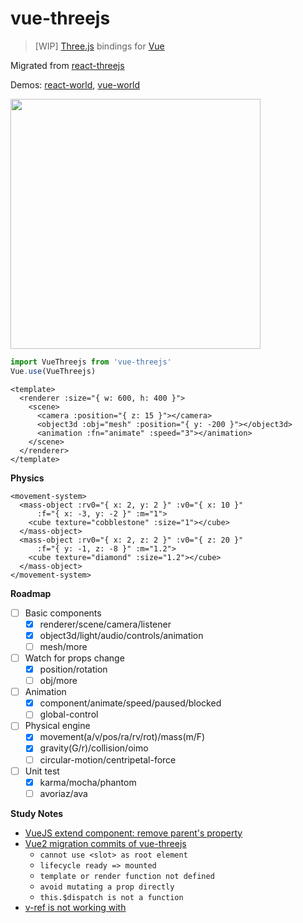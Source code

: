 # vue-threejs

> \[WIP\] [Three.js][threejs] bindings for [Vue][vue]

Migrated from [react-threejs][react-threejs]

Demos: [react-world][react-world], [vue-world][vue-world]

<img width="400" src="https://github.com/fritx/react-threejs/raw/dev/debugging.jpg">

```js
import VueThreejs from 'vue-threejs'
Vue.use(VueThreejs)
```

```vue
<template>
  <renderer :size="{ w: 600, h: 400 }">
    <scene>
      <camera :position="{ z: 15 }"></camera>
      <object3d :obj="mesh" :position="{ y: -200 }"></object3d>
      <animation :fn="animate" :speed="3"></animation>
    </scene>
  </renderer>
</template>
```

**Physics**

```vue
<movement-system>
  <mass-object :rv0="{ x: 2, y: 2 }" :v0="{ x: 10 }"
      :f="{ x: -3, y: -2 }" :m="1">
    <cube texture="cobblestone" :size="1"></cube>
  </mass-object>
  <mass-object :rv0="{ x: 2, z: 2 }" :v0="{ z: 20 }"
      :f="{ y: -1, z: -8 }" :m="1.2">
    <cube texture="diamond" :size="1.2"></cube>
  </mass-object>
</movement-system>
```

**Roadmap**

- [ ] Basic components
  - [x] renderer/scene/camera/listener
  - [x] object3d/light/audio/controls/animation
  - [ ] mesh/more
- [ ] Watch for props change
  - [x] position/rotation
  - [ ] obj/more
- [ ] Animation
  - [x] component/animate/speed/paused/blocked
  - [ ] global-control
- [ ] Physical engine
  - [x] movement(a/v/pos/ra/rv/rot)/mass(m/F)
  - [x] gravity(G/r)/collision/oimo
  - [ ] circular-motion/centripetal-force
- [ ] Unit test
  - [x] karma/mocha/phantom
  - [ ] avoriaz/ava

**Study Notes**

- [VueJS extend component: remove parent's property](https://stackoverflow.com/questions/45680047/vuejs-extend-component-remove-parents-property)
- [Vue2 migration commits of vue-threejs](https://github.com/fritx/vue-threejs/commits/vue2)
  - `cannot use <slot> as root element`
  - `lifecycle ready => mounted`
  - `template or render function not defined`
  - `avoid mutating a prop directly`
  - `this.$dispatch is not a function`
- [v-ref is not working with <template> element](https://github.com/vuejs/vue/issues/681#issuecomment-75802646)
- [Can I use a compoent inherit other compoent?](https://github.com/vuejs/Discussion/issues/354#issuecomment-133019536)

[react-world]: http://fritx.github.io/react-threejs/example/
[vue-world]: http://fritx.github.io/vue-threejs/
[react-threejs]: https://github.com/fritx/react-threejs
[threejs]: https://github.com/mrdoob/three.js
[vue]: https://github.com/vuejs/vue
